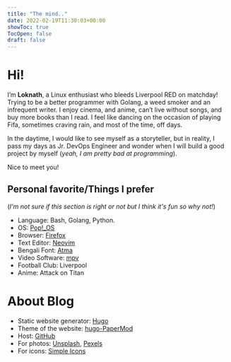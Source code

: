 ```yaml
---
title: "The mind.."
date: 2022-02-19T11:30:03+00:00
showToc: true
TocOpen: false
draft: false
---
```

# Hi!

I’m **Loknath**, a Linux enthusiast who bleeds Liverpool RED on matchday! Trying to be a better programmer with Golang, a weed smoker and an infrequent writer. I enjoy cinema, and anime, can’t live without songs, and buy more books than I read. I feel like dancing on the occasion of playing Fifa, sometimes craving rain, and most of the time, off days.

In the daytime, I would like to see myself as a storyteller, but in reality, I pass my days as Jr. DevOps Engineer and wonder when I will build a good project by myself (*yeah, I am pretty bad at programming*).

Nice to meet you!

## Personal favorite/Things I prefer

(*I'm not sure if this section is right or not but I think it's fun so why not!*)

- Language: Bash, Golang, Python.
- OS: [Pop!\_OS](https://pop.system76.com/)
- Browser: [Firefox](https://www.mozilla.org/en-US/firefox/new/)
- Text Editor: [Neovim](https://neovim.io/)
- Bengali Font: [Atma](https://fonts.google.com/specimen/Atma)
- Video Software: [mpv](https://mpv.io/)
- Football Club: Liverpool
- Anime: Attack on Titan

# About Blog

- Static website generator: [Hugo](https://gohugo.io/)
- Theme of the website: [hugo-PaperMod](https://github.com/adityatelange/hugo-PaperMod)
- Host: [GitHub](https://github.com/Dhar01/dhar01.github.io)
- For photos: [Unsplash](https://unsplash.com/), [Pexels](https://www.pexels.com/)
- For icons: [Simple Icons](https://simpleicons.org/)
